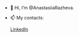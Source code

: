 - 👋 Hi, I’m @AnastasiiaRazheva.
- 📫 My contacts:

   [LinkedIn](https://www.linkedin.com/in/anastasiia-razheva-10790b184/)  
<!---
AnastasiiaRazheva/AnastasiiaRazheva is a ✨ special ✨ repository because its `README.md` (this file) appears on your GitHub profile.
You can click the Preview link to take a look at your changes.
--->
